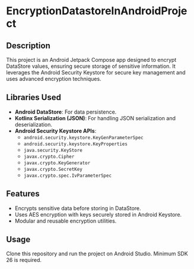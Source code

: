 # EncryptionDatastoreInAndroidProject

## Description
This project is an Android Jetpack Compose app designed to encrypt DataStore values, ensuring secure storage of sensitive information. It leverages the Android Security Keystore for secure key management and uses advanced encryption techniques.

## Libraries Used
- **Android DataStore**: For data persistence.
- **Kotlinx Serialization (JSON)**: For handling JSON serialization and deserialization.
- **Android Security Keystore APIs**:
  - `android.security.keystore.KeyGenParameterSpec`
  - `android.security.keystore.KeyProperties`
  - `java.security.KeyStore`
  - `javax.crypto.Cipher`
  - `javax.crypto.KeyGenerator`
  - `javax.crypto.SecretKey`
  - `javax.crypto.spec.IvParameterSpec`

## Features
- Encrypts sensitive data before storing in DataStore.
- Uses AES encryption with keys securely stored in Android Keystore.
- Modular and reusable encryption utilities.

## Usage
Clone this repository and run the project on Android Studio. Minimum SDK 26 is required.
